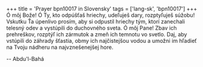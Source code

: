 +++
title = 'Prayer bpn10017 in Slovensky'
tags = ['lang-sk', 'bpn10017']
+++
Ó môj Bože! Ó Ty, kto odpúšťaš hriechy, udeľuješ dary, rozptyľuješ súžobu!
Vskutku Ťa úpenlivo prosím, aby si odpustil hriechy tým, ktorí zanechali telesný odev a vystúpili do duchovného sveta.
Ó môj Pane! Zbav ich prehreškov, rozptýľ ich zármutok a zmeň ich temnotu vo svetlo. Daj, aby vstúpili do záhrady šťastia, obmy ich najčistejšou vodou a umožni im hľadieť na Tvoju nádheru na najvznešenejšej hore.

-- Abdu'l-Bahá
